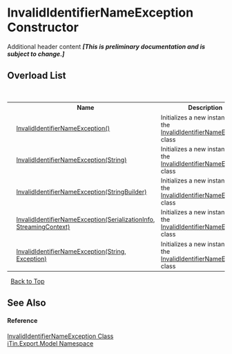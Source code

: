 # InvalidIdentifierNameException Constructor 
Additional header content _**\[This is preliminary documentation and is subject to change.\]**_


## Overload List
&nbsp;<table><tr><th></th><th>Name</th><th>Description</th></tr><tr><td>![Public method](media/pubmethod.gif "Public method")</td><td><a href="d3326dd2-576e-3bab-197e-bb1f33ca6af8">InvalidIdentifierNameException()</a></td><td>
Initializes a new instance of the <a href="5466b366-aafe-d66b-75a2-1f73f2bd91b4">InvalidIdentifierNameException</a> class</td></tr><tr><td>![Public method](media/pubmethod.gif "Public method")</td><td><a href="63d80c59-f131-bcf3-a5f3-9840e903a890">InvalidIdentifierNameException(String)</a></td><td>
Initializes a new instance of the <a href="5466b366-aafe-d66b-75a2-1f73f2bd91b4">InvalidIdentifierNameException</a> class</td></tr><tr><td>![Public method](media/pubmethod.gif "Public method")</td><td><a href="d606d35a-064d-1a29-45e5-1323b1576f95">InvalidIdentifierNameException(StringBuilder)</a></td><td>
Initializes a new instance of the <a href="5466b366-aafe-d66b-75a2-1f73f2bd91b4">InvalidIdentifierNameException</a> class</td></tr><tr><td>![Protected method](media/protmethod.gif "Protected method")</td><td><a href="6e953dfc-8b93-4b84-2bb2-e4d106c13f90">InvalidIdentifierNameException(SerializationInfo, StreamingContext)</a></td><td>
Initializes a new instance of the <a href="5466b366-aafe-d66b-75a2-1f73f2bd91b4">InvalidIdentifierNameException</a> class</td></tr><tr><td>![Public method](media/pubmethod.gif "Public method")</td><td><a href="f93c682d-c556-85af-93d4-ba1ab79590c8">InvalidIdentifierNameException(String, Exception)</a></td><td>
Initializes a new instance of the <a href="5466b366-aafe-d66b-75a2-1f73f2bd91b4">InvalidIdentifierNameException</a> class</td></tr></table>&nbsp;
<a href="#invalididentifiernameexception-constructor">Back to Top</a>

## See Also


#### Reference
<a href="5466b366-aafe-d66b-75a2-1f73f2bd91b4">InvalidIdentifierNameException Class</a><br /><a href="ef57ffcc-e95e-b212-5a46-9aa6f5a3511f">iTin.Export.Model Namespace</a><br />